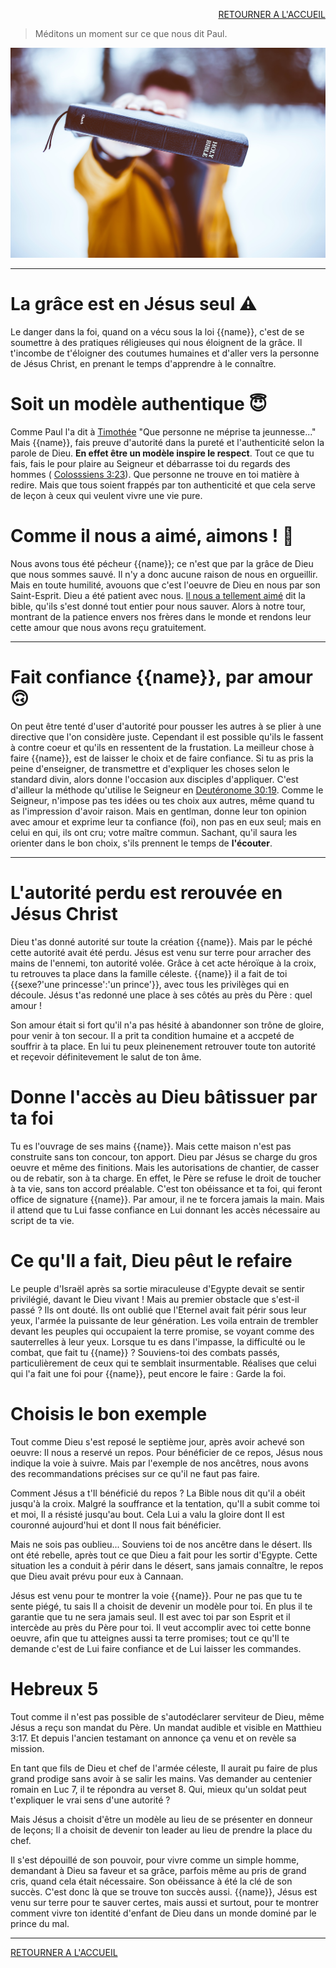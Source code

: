 <script>
  new Vue({
    el: '#data',
    data: { msg: message, sexeFm: userSexe, name: name }
  })
</script>
<div id="data">

<div style="text-align: right"> 

[RETOURNER A L'ACCUEIL]()

</div>  

> Méditons un moment sur ce que nous dit Paul.

<img src='images/ben-white-LJQEDQAmAnI-unsplash.jpg'/>

***
# La grâce est en Jésus seul ⚠️

Le danger dans la foi, quand on a vécu sous la loi {{name}}, c'est de se soumettre à des pratiques réligieuses qui nous éloignent de la grâce. Il t'incombe de t'éloigner des coutumes humaines et d'aller vers la personne de Jésus Christ, en prenant le temps d'apprendre à le connaître.


# Soit un modèle authentique 😇

Comme Paul l'a dit à <a href='https://saintebible.com/1_timothy/4-12.htm' target='_blank'>Timothée</a> "Que personne ne méprise ta jeunnesse..."
Mais {{name}}, fais preuve d'autorité dans la pureté et l'authenticité selon la parole de Dieu. <b>En effet être un modèle inspire le respect</b>. Tout ce que tu fais, fais le pour plaire au Seigneur et débarrasse toi du regards des hommes ( <a href='https://saintebible.com/colossians/3-23.htm' target='_blank'>Colosssiens 3:23</a>). Que personne ne trouve en toi matière à redire. Mais que tous soient frappés par ton authenticité et que cela serve de leçon à ceux qui veulent vivre une vie pure.


# Comme il nous a aimé, aimons ! 🥰

Nous avons tous été pécheur {{name}}; ce n'est que par la grâce de Dieu que nous sommes sauvé. Il n'y a donc aucune raison de nous en orgueillir. Mais en toute humilité, avouons que c'est l'oeuvre de Dieu en nous par son Saint-Esprit.
Dieu a été patient avec nous. <a href='https://saintebible.com/john/3-16.htm' target='_blank'>Il nous a tellement aimé</a> dit la bible, qu'ils s'est donné tout entier pour nous sauver. Alors à notre tour, montrant de la patience envers nos frères dans le monde et rendons leur cette amour que nous avons reçu gratuitement.

***

# Fait confiance {{name}}, par amour 🙃

On peut être tenté d'user d'autorité pour pousser les autres à se plier à une directive que l'on considère juste. Cependant il est possible qu'ils le fassent à contre coeur et qu'ils en ressentent de la frustation. La meilleur chose à faire {{name}}, est de laisser le choix et de faire confiance. Si tu as pris la peine d'enseigner, de transmettre et d'expliquer les choses selon le standard divin, alors donne l'occasion aux disciples d'appliquer. C'est d'ailleur la méthode qu'utilise le Seigneur en <a href='https://saintebible.com/deuteronomy/30-19.htm' target='_blank'>Deutéronome 30:19</a>. Comme le Seigneur, n'impose pas tes idées ou tes choix aux autres, même quand tu as l'impression d'avoir raison. Mais en gentlman, donne leur ton opinion avec amour et exprime leur ta confiance (foi), non pas en eux seul; mais en celui en qui, ils ont cru; votre maître commun. Sachant, qu'il saura les orienter dans le bon choix, s'ils prennent le temps de <b>l'écouter</b>.

***

# L'autorité perdu est rerouvée en Jésus Christ

Dieu t'as donné autorité sur toute la création {{name}}. Mais par le péché cette autorité avait été perdu. Jésus est venu sur terre pour arracher des mains de l'ennemi, ton autorité volée. Grâce à cet acte héroïque à la croix, tu retrouves ta place dans la famille céleste. {{name}} il a fait de toi {{sexe?'une princesse':'un prince'}}, avec tous les privilèges qui en découle. Jésus t'as redonné une place à ses côtés au près du Père : quel amour ! 

Son amour était si fort qu'il n'a pas hésité à abandonner son trône de gloire, pour venir à ton secour. Il a prit ta condition humaine et a accpeté de souffrir à ta place. En lui tu peux pleinenement retrouver toute ton autorité et reçevoir définitevement le salut de ton âme.

# Donne l'accès au Dieu bâtissuer par ta foi

Tu es l'ouvrage de ses mains {{name}}. Mais cette maison n'est pas construite sans ton concour, ton apport. Dieu par Jésus se charge du gros oeuvre et même des finitions. Mais les autorisations de chantier, de casser ou de rebatir, son à ta charge. En effet, le Père se refuse le droit de toucher à ta vie, sans ton accord préalable. C'est ton obéissance et ta foi, qui feront office de signature {{name}}. Par amour, il ne te forcera jamais la main. Mais il attend que tu Lui fasse confiance en Lui donnant les accès nécessaire au script de ta vie.

# Ce qu'Il a fait, Dieu pêut le refaire

Le peuple d'Israël après sa sortie miraculeuse d'Egypte devait se sentir privilégié, davant le Dieu vivant !
Mais au premier obstacle que s'est-il passé ? Ils ont douté. Ils ont oublié que l'Eternel avait fait périr sous leur yeux, l'armée la puissante de leur génération. Les voila entrain de trembler devant les peuples qui occupaient la terre promise, se voyant comme des sauterrelles à leur yeux.
Lorsque tu es dans l'impasse, la difficulté ou le combat, que fait tu {{name}} ?
Souviens-toi des combats passés, particulièrement de ceux qui te semblait insurmentable.
Réalises que celui qui l'a fait une foi pour {{name}}, peut encore le faire : Garde la foi.

# Choisis le bon exemple

Tout comme Dieu s'est reposé le septième jour, après avoir achevé son oeuvre: Il nous a reservé un repos. Pour bénéficier de ce repos, Jésus nous indique la voie à suivre. Mais par l'exemple de nos ancêtres, nous avons des recommandations précises sur ce qu'il ne faut pas faire.

Comment Jésus a t'Il bénéficié du repos ?
La Bible nous dit qu'il a obéit jusqu'à la croix. Malgré la souffrance et la tentation, qu'Il a subit comme toi et moi, Il a résisté jusqu'au bout. Cela Lui a valu la gloire dont Il est couronné aujourd'hui et dont Il nous fait bénéficier.

Mais ne sois pas oublieu...
Souviens toi de nos ancêtre dans le désert. Ils ont été rebelle, après tout ce que Dieu a fait pour les sortir d'Egypte. Cette situation les a conduit à périr dans le désert, sans jamais connaître, le repos que Dieu avait prévu pour eux à Cannaan.

Jésus est venu pour te montrer la voie {{name}}. Pour ne pas que tu te sente piégé, tu sais Il a choisit de devenir un modèle pour toi. En plus il te garantie que tu ne sera jamais seul. Il est avec toi par son Esprit et il intercède au près du Père pour toi. Il veut accomplir avec toi cette bonne oeuvre, afin que tu atteignes aussi ta terre promises; tout ce qu'Il te demande c'est de Lui faire confiance et de Lui laisser les commandes.

# Hebreux 5

Tout comme il n'est pas possible de s'autodéclarer serviteur de Dieu, même Jésus a reçu son mandat du Père. Un mandat audible et visible en <a>Matthieu 3:17</a>. Et depuis l'ancien testamant on annonce ça venu et on revèle sa mission.

En tant que fils de Dieu et chef de l'armée céleste, Il aurait pu faire de plus grand prodige sans avoir à se salir les mains. Vas demander au centenier romain en Luc 7, il te répondra au <a>verset 8</a>. Qui, mieux qu'un soldat peut t'expliquer le vrai sens d'une autorité ?

Mais Jésus a choisit d'être un modèle au lieu de se présenter en donneur de leçons; 
Il a choisit de devenir ton leader au lieu de prendre la place du chef.

Il s'est dépouillé de son pouvoir, pour vivre comme un simple homme, demandant à Dieu sa faveur et sa grâce, parfois même au pris de grand cris, quand cela était nécessaire. Son obéissance à été la clé de son succès. C'est donc là que se trouve ton succès aussi. {{name}}, Jésus est venu sur terre pour te sauver certes, mais aussi et surtout, pour te montrer comment vivre ton identité d'enfant de Dieu dans un monde dominé par le prince du mal.


***

[RETOURNER A L'ACCUEIL]()

</div>
